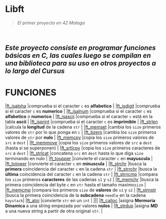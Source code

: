 # <b>Libft</b>
 
> _El primer proyecto en 42 Malaga_

<br>

## *Este proyecto consiste en programar funciones básicas en C, las cuales luego se compilan en una biblioteca para su uso en otros proyectos a lo largo del Cursus*

# <b>FUNCIONES</b>
|[ft_isalpha](./ft_isalpha.c) |comprueba si el caracter `c` es **alfabetico**                                    |
|[ft_isdigit](./ft_isdigit.c) |comprueba si el caracter `c` es **numerico**                                      |
|[ft_isalnum](./ft_isalnum.c) |comprueba si el caracter `c` es **alfabetico** o **numerico**                     |
|[ft_isascii](./ft_isascii.c) |comprueba si el caracter `c` está en la tabla **ascii**                           |
|[ft_isprint](./ft_isprint.c) |comprueba si el caracter `c` es **imprimible**                                    |
|[ft_strlen](./ft_strlen.c)   |calcula la **longitud** de la cadena `str`                                        |
|[ft_memset](./ft_memset.c)   |cambia los `size` primeros valores de `str` por lo que ponga en `c`               |
|[ft_bzero](./ft_bzero.c)     |cambia los `size` primeros valores de `str` por **nulo**                          |
|[ft_memcpy](./ft_memcpy.c)   |copia los `size` primeros valores de `src` a `dest`                               |
|[ft_memmove](./ft_memmove.c) |copia los `size` primeros valores de `src` a `dest` (hasta si se superponen)      |
|[ft_srtlcpy](./ft_strlcpy.c) |copia los `size` primeros caracteres de `src` a `dest`                            |
|[ft_strlcat](./ft_strlcat.c) |concatena `src` en `dest` hasta lo que diga `size` terminando en nulo             |
|[ft_toupper](./ft_toupper.c) |convierte el caracter `c` en **mayuscula**                                        |
|[ft_tolower](./ft_tolower.c) |convierte el caracter `c` en **minuscula**                                        |
|[ft_strchr](./ft_strchr.c)   |busca la **primera** coincidencia del caracter `c` en la cadena `str`             |
|[ft_strrchr](./ft_strrchr.c) |busca la **última** coincidencia del caracter `c` en la cadena `str`              |
|[ft_strncmp](./ft_strncmp.c) |compara los `size` primeros **caracteres** de las cadenas `s1` y `s2`             |
|[ft_memchr](./ft_memchr.c)   |busca la primera coincidencia del byte `c` en `str` hasta el tamaño maximo`size`  |
|[ft_memcmp](./ft_memcmp.c)   |compara los primeros `size` de **valores** de `s1` y `s2`                         |
|[ft_strnstr](./ft_strnstr.c) |busca la primera coincidencia de la **subcadena** `needle` en la cadena `haystack`|
|[ft_atoi](./ft_atoi.c)       |convierte `str` en un `int`                                                       |
|||
|[ft_calloc](./ft_calloc.c)   |asigna **Mermoria Dinamica** a una string empezada por valores **nulos**          |
|[ft_strdup](./ft_strdup.c)   |asigna **MD** a una nueva string a partir de otra original `str`.                 |